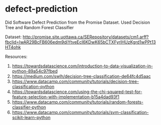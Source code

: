# defect-prediction
Did Software Defect Prediction from the Promise Dataset. Used Decision Tree and Random Forest Classifier

Dataset: http://promise.site.uottawa.ca/SERepository/datasets/cm1.arff?fbclid=IwAR29BcFB606edm9diYtveEcI6KDwK65bCTXFyrlHUzKgrd1wPPt13HT4ohk

Resources:
1. https://towardsdatascience.com/introduction-to-data-visualization-in-python-89a54c97fbed
2. https://medium.com/swlh/decision-tree-classification-de64fc4d5aac
3. https://www.datacamp.com/community/tutorials/decision-tree-classification-python
4. https://towardsdatascience.com/using-the-chi-squared-test-for-feature-selection-with-implementation-b15a4dad93f1
5. https://www.datacamp.com/community/tutorials/random-forests-classifier-python
6. https://www.datacamp.com/community/tutorials/svm-classification-scikit-learn-python
